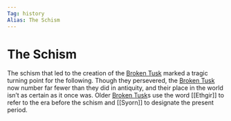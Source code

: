 ```yaml
---
Tag: history
Alias: The Schism
---
```

# The Schism
The schism that led to the creation of the [Broken Tusk](Broken-Tusk) marked a tragic turning point for  the following. Though they persevered, the [Broken Tusk](Broken-Tusk) now number far fewer than they did in antiquity,  and their place in the world isn’t as certain as it once was. Older [Broken Tusk](Broken-Tusk)s use the word [[Ethgir]] to refer to the era before the schism and [[Syorn]] to designate the present period.